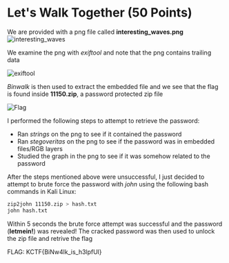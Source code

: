 # Let's Walk Together (50 Points)

We are provided with a png file called **interesting_waves.png**
![interesting_waves](https://user-images.githubusercontent.com/71312079/150639112-c7d93f22-3714-4194-8769-578e9617a347.png)

We examine the png with *exiftool* and note that the png contains trailing data

![exiftool](https://user-images.githubusercontent.com/71312079/150639128-6c36b871-249e-484c-b614-f4bf376fe76b.png)

*Binwalk* is then used to extract the embedded file and we see that the flag is found inside **11150.zip**, a password protected zip file 

![Flag](https://user-images.githubusercontent.com/71312079/150639402-d0c0ad97-1860-443e-9318-28d04aa8453c.png)

I performed the following steps to attempt to retrieve the password:
* Ran *strings* on the png to see if it contained the password
* Ran *stegoveritas* on the png to see if the password was in embedded files/RGB layers
* Studied the graph in the png to see if it was somehow related to the password 

After the steps mentioned above were unsuccessful, I just decided to attempt to brute force the password with *john* using the following bash commands in Kali Linux:
```bash
zip2john 11150.zip > hash.txt
john hash.txt
```
Within 5 seconds the brute force attempt was successful and the password (**letmein!**) was revealed! The cracked password was then used to unlock the zip file and retrive the flag

FLAG: KCTF{BiNw4lk_is_h3lpfUl}
